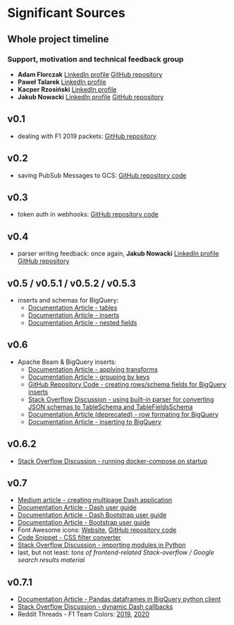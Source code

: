 # Significant Sources
## Whole project timeline
### Support, motivation and technical feedback group
- **Adam Florczak** [LinkedIn profile](https://www.linkedin.com/in/adam-florczak-4379b692/) [GitHub repository](https://github.com/aqum)
- **Paweł Talarek** [LinkedIn profile](https://www.linkedin.com/in/pawe%C5%82-talarek-a5501012b/)
- **Kacper Rzosiński** [LinkedIn profile](https://www.linkedin.com/in/gathspar/)
- **Jakub Nowacki** [LinkedIn profile](https://www.linkedin.com/in/jakubnowacki/) [GitHub repository](https://github.com/jsnowacki)
## v0.1 
- dealing with F1 2019 packets: [GitHub repository](https://gitlab.com/reddish/f1-2019-telemetry)
## v0.2
- saving PubSub Messages to GCS: [GitHub repository code](https://github.com/GoogleCloudPlatform/python-docs-samples/blob/master/pubsub/streaming-analytics/PubSubToGCS.py)
## v0.3 
- token auth in webhooks: [GitHub repository code](https://gist.github.com/tschieggm/7604940)
## v0.4
- parser writing feedback: once again, **Jakub Nowacki** [LinkedIn profile](https://www.linkedin.com/in/jakubnowacki/) [GitHub repository](https://github.com/jsnowacki)
## v0.5 / v0.5.1 / v0.5.2 / v0.5.3
- inserts and schemas for BigQuery: 
  - [Documentation Article - tables](https://cloud.google.com/bigquery/docs/tables#python)
  - [Documentation Article - inserts](https://cloud.google.com/bigquery/streaming-data-into-bigquery)
  - [Documentation Article - nested fields](https://cloud.google.com/bigquery/docs/nested-repeated)
## v0.6
- Apache Beam & BigQuery inserts:
  - [Documentation Article - applying transforms](https://beam.apache.org/documentation/programming-guide/#applying-transforms)
  - [Documentation Article - grouping by keys](https://beam.apache.org/documentation/programming-guide/#cogroupbykey)
  - [GitHub Repository Code - creating rows/schema fields for BigQuery inserts](https://github.com/apache/beam/blob/474345f5987e47a22d063c7bfcb3638c85a57e64/sdks/python/apache_beam/examples/cookbook/bigquery_schema.py)
  - [Stack Overflow Discussion - using built-in parser for converting JSON schemas to TableSchema and TableFieldsSchema](https://stackoverflow.com/questions/48741327/writing-nested-schema-to-bigquery-from-dataflow-python) 
  - [Documentation Article (deprecated) - row formating for BigQuery](https://download.huihoo.com/google/gdgdevkit/DVD1/developers.google.com/bigquery/preparing-data-for-bigquery.html)
  - [Documentation Article - inserting to BigQuery](https://beam.apache.org/documentation/io/built-in/google-bigquery/)
## v0.6.2
- [Stack Overflow Discussion - running docker-compose on startup](https://stackoverflow.com/questions/43671482/how-to-run-docker-compose-up-d-at-system-start-up) 
## v0.7
- [Medium article - creating multipage Dash application](https://towardsdatascience.com/create-a-multipage-dash-application-eceac464de91) 
- [Documentation Article - Dash user guide](https://dash.plotly.com/)
- [Documentation Article - Dash Bootstrap user guide](https://dash-bootstrap-components.opensource.faculty.ai/docs/)
- [Documentation Article - Bootstrap user guide](https://getbootstrap.com/docs/4.0/getting-started/introduction/)
- Font Awesome icons: [Website](https://fontawesome.com/icons), [GitHub repository code](https://github.com/FortAwesome/Font-Awesome)
- [Code Snippet - CSS filter converter](https://codepen.io/sosuke/pen/Pjoqqp)
- [Stack Overflow Discussion - importing modules in Python](https://stackoverflow.com/questions/24868733/how-to-access-a-module-from-outside-your-file-folder-in-python)
- last, but not least: _tons of frontend-related Stack-overflow / Google search results material_ 
## v0.7.1
- [Documentation Article - Pandas dataframes in BigQuery python client](https://cloud.google.com/bigquery/docs/pandas-gbq-migration)
- [Stack Overflow Discussion - dynamic Dash callbacks](https://stackoverflow.com/questions/48859013/how-to-create-dynamic-callback-for-generated-component)
- Reddit Threads - F1 Team Colors: [2019](https://www.reddit.com/r/formula1/comments/arxt0r/f1_2019_team_colors_hex_codes/), [2020](https://www.reddit.com/r/formula1/comments/f6dpb7/f1_2020_team_colors_hex_codes/)


